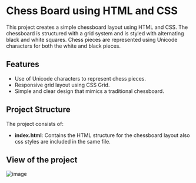 # Chess Board using HTML and CSS

This project creates a simple chessboard layout using HTML and CSS. The chessboard is structured with a grid system and is styled with alternating black and white squares. Chess pieces are represented using Unicode characters for both the white and black pieces.

## Features
- Use of Unicode characters to represent chess pieces.
- Responsive grid layout using CSS Grid.
- Simple and clear design that mimics a traditional chessboard.
 
## Project Structure

The project consists of:
- **index.html**: Contains the HTML structure for the chessboard layout also css styles are included in the same file.

## View of the project
![image](https://github.com/user-attachments/assets/afbb1c3b-0a24-4838-8529-adbc5a2d27cd)
